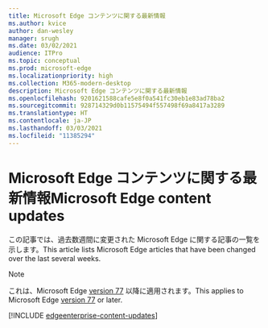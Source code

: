 ```yaml
---
title: Microsoft Edge コンテンツに関する最新情報
ms.author: kvice
author: dan-wesley
manager: srugh
ms.date: 03/02/2021
audience: ITPro
ms.topic: conceptual
ms.prod: microsoft-edge
ms.localizationpriority: high
ms.collection: M365-modern-desktop
description: Microsoft Edge コンテンツに関する最新情報
ms.openlocfilehash: 9201621588cafe5e8f0a541fc30eb1e83ad78ba2
ms.sourcegitcommit: 928714329d0b11575494f557498f69a8417a3289
ms.translationtype: HT
ms.contentlocale: ja-JP
ms.lasthandoff: 03/03/2021
ms.locfileid: "11385294"
---
```

# <a name="microsoft-edge-content-updates"></a><span data-ttu-id="5a23f-103">Microsoft Edge コンテンツに関する最新情報</span><span class="sxs-lookup"><span data-stu-id="5a23f-103">Microsoft Edge content updates</span></span>

<span data-ttu-id="5a23f-104">この記事では、過去数週間に変更された Microsoft Edge に関する記事の一覧を示します。</span><span class="sxs-lookup"><span data-stu-id="5a23f-104">This article lists Microsoft Edge articles that have been changed over the last several weeks.</span></span>


> [!NOTE]
> <span data-ttu-id="5a23f-105">これは、Microsoft Edge [version 77](https://support.microsoft.com/help/4027011/microsoft-edge-find-out-which-version-you-have?ocid=MicrosoftStore-EdgeVersion) 以降に適用されます。</span><span class="sxs-lookup"><span data-stu-id="5a23f-105">This applies to Microsoft Edge [version 77](https://support.microsoft.com/help/4027011/microsoft-edge-find-out-which-version-you-have?ocid=MicrosoftStore-EdgeVersion) or later.</span></span>

[!INCLUDE [edgeenterprise-content-updates](./includes/edgeenterprise-content-updates.md)]

